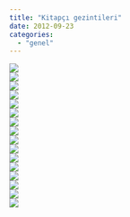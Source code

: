 ```yaml
---
title: "Kitapçı gezintileri"
date: 2012-09-23
categories: 
  - "genel"
---
```


  
![](/images/20120923_145916.png)  
![](/images/20120923_150401.png)  
![](/images/20120923_150804.png)  
![](/images/20120923_152042.png)  
![](/images/20120923_145701.png)  
![](/images/20120923_152958.png)  
![](/images/20120923_153224.png)  
![](/images/20120923_144608.png)  
![](/images/20120923_145352.png)  
![](/images/20120923_143650.png)  
![](/images/20120923_144339.png)  
![](/images/20120923_152306.png)  
![](/images/20120923_142139.png)  
![](/images/20120923_152600.png)  
![](/images/20120923_143323.png)  
![](/images/20120923_152719.png)
